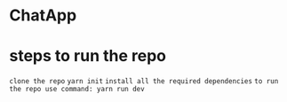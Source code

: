 # ChatApp

# steps to run the repo
`clone the repo`
`yarn init`
`install all the required dependencies`
`to run the repo use command: yarn run dev`


